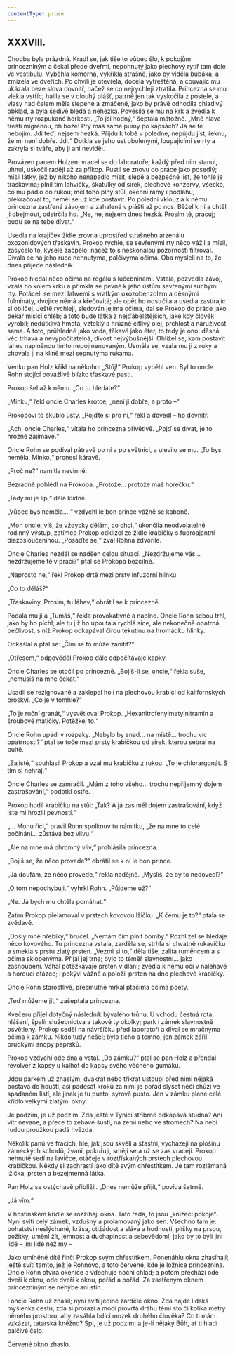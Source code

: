 ```yaml
---
contentType: prose
---
```


## XXXVIII.

Chodba byla prázdná. Kradl se, jak tiše to vůbec šlo, k pokojům princezniným a čekal přede dveřmi, nepohnutý jako plechový rytíř tam dole ve vestibulu. Vyběhla komorná, vykřikla strašně, jako by viděla bubáka, a zmizela ve dveřích. Po chvíli je otevřela, docela vytřeštěná, a couvajíc mu ukázala beze slova dovnitř, načež se co nejrychleji ztratila. Princezna se mu vlekla vstříc; halila se v dlouhý plášť, patrně jen tak vyskočila z postele, a vlasy nad čelem měla slepené a zmáčené, jako by právě odhodila chladivý obklad, a byla šedivě bledá a nehezká. Pověsila se mu na krk a zvedla k němu rty rozpukané horkostí. „To jsi hodný,“ šeptala mátožně. „Mně hlava třeští migrénou, oh bože! Prý máš samé pumy po kapsách? Já se tě nebojím. Jdi teď, nejsem hezká. Přijdu k tobě v poledne, nepůjdu jíst, řeknu, že mi není dobře. Jdi.“ Dotkla se jeho úst obolenými, loupajícími se rty a zakryla si tváře, aby ji ani neviděl.

Provázen panem Holzem vracel se do laboratoře; každý před ním stanul, uhnul, uskočil raději až za příkop. Pustil se znovu do práce jako posedlý; mísil látky, jež by nikoho nenapadlo mísit, slepě a bezpečně jist, že tohle je třaskavina; plnil tím lahvičky, škatulky od sirek, plechové konzervy, všecko, co mu padlo do rukou; měl toho plný stůl, okenní rámy i podlahu, překračoval to, neměl se už kde postavit. Po poledni vklouzla k němu princezna zastřená závojem a zahalená v plášti až po nos. Běžel k ní a chtěl ji obejmout, odstrčila ho. „Ne, ne, nejsem dnes hezká. Prosím tě, pracuj; budu se na tebe dívat.“

Usedla na krajíček židle zrovna uprostřed strašného arzenálu oxozonidových třaskavin. Prokop rychle, se sevřenými rty něco vážil a mísil, zasyčelo to, kysele začpělo, načež to s neskonalou pozorností filtroval. Dívala se na jeho ruce nehnutýma, palčivýma očima. Oba mysleli na to, že dnes přijede následník.

Prokop hledal něco očima na regálu s lučebninami. Vstala, pozvedla závoj, vzala ho kolem krku a přimkla se pevně k jeho ústům sevřenými suchými rty. Potáceli se mezi lahvemi s vratkým oxozobenzolem a děsnými fulmináty, dvojice němá a křečovitá; ale opět ho odstrčila a usedla zastírajíc si obličej. Ještě rychleji, sledován jejíma očima, dal se Prokop do práce jako pekař mísící chléb; a toto bude látka z nejďábelštějších, jaké kdy člověk vyrobil; nedůtklivá hmota, vzteklý a hrůzně citlivý olej, prchlost a náruživost sama. A toto, průhledné jako voda, těkavé jako éter, to tedy je ono: děsná věc trhavá a nevypočitatelná, divost nejvýbušnější. Ohlížel se, kam postavit láhev naplněnou tímto nepojmenovaným. Usmála se, vzala mu ji z ruky a chovala ji na klíně mezi sepnutýma rukama.

Venku pan Holz křikl na někoho: „Stůj!“ Prokop vyběhl ven. Byl to oncle Rohn stojící povážlivě blízko třaskavé pasti.

Prokop šel až k němu. „Co tu hledáte?“

„Minku,“ řekl oncle Charles krotce, „není jí dobře, a proto –“

Prokopovi to škublo ústy. „Pojďte si pro ni,“ řekl a dovedl – ho dovnitř.

„Ach, oncle Charles,“ vítala ho princezna přívětivě. „Pojď se dívat, je to hrozně zajímavé.“

Oncle Rohn se podíval pátravě po ní a po světnici, a ulevilo se mu. „To bys neměla, Minko,“ pronesl káravě.

„Proč ne?“ namítla nevinně.

Bezradně pohlédl na Prokopa. „Protože… protože máš horečku.“

„Tady mi je líp,“ děla klidně.

„Vůbec bys neměla…,“ vzdychl le bon prince vážně se kaboně.

„Mon oncle, víš, že vždycky dělám, co chci,“ ukončila neodvolatelně rodinný výstup, zatímco Prokop odklízel ze židle krabičky s fudroajantní diazosloučeninou. „Posaďte se,“ zval Rohna zdvořile.

Oncle Charles nezdál se nadšen celou situací. „Nezdržujeme vás… nezdržujeme tě v práci?“ ptal se Prokopa bezcílně.

„Naprosto ne,“ řekl Prokop drtě mezi prsty infuzorní hlinku.

„Co to děláš?“

„Třaskaviny. Prosím, tu láhev,“ obrátil se k princezně.

Podala mu ji a „Tumáš,“ řekla provokativně a naplno. Oncle Rohn sebou trhl, jako by ho píchl; ale tu již ho upoutala rychlá sice, ale nekonečně opatrná pečlivost, s níž Prokop odkapával čirou tekutinu na hromádku hlinky.

Odkašlal a ptal se: „Čím se to může zanítit?“

„Otřesem,“ odpověděl Prokop dále odpočítávaje kapky.

Oncle Charles se otočil po princezně. „Bojíš-li se, oncle,“ řekla suše, „nemusíš na mne čekat.“

Usadil se rezignovaně a zaklepal holí na plechovou krabici od kalifornských broskví. „Co je v tomhle?“

„To je ruční granát,“ vysvětloval Prokop. „Hexanitrofenylmetylnitramin a šroubové matičky. Potěžkej to.“

Oncle Rohn upadl v rozpaky. „Nebylo by snad… na místě… trochu víc opatrnosti?“ ptal se toče mezi prsty krabičkou od sirek, kterou sebral na pultě.

„Zajisté,“ souhlasil Prokop a vzal mu krabičku z rukou. „To je chlorargonát. S tím si nehraj.“

Oncle Charles se zamračil. „Mám z toho všeho… trochu nepříjemný dojem zastrašování,“ podotkl ostře.

Prokop hodil krabičku na stůl: „Tak? A já zas měl dojem zastrašování, když jste mi hrozili pevností.“

„… Mohu říci,“ pravil Rohn spolknuv tu námitku, „že na mne to celé počínání… zůstává bez vlivu.“

„Ale na mne má ohromný vliv,“ prohlásila princezna.

„Bojíš se, že něco provede?“ obrátil se k ní le bon prince.

„Já doufám, že něco provede,“ řekla nadějně. „Myslíš, že by to nedovedl?“

„O tom nepochybuji,“ vyhrkl Rohn. „Půjdeme už?“

„Ne. Já bych mu chtěla pomáhat.“

Zatím Prokop přelamoval v prstech kovovou lžičku. „K čemu je to?“ ptala se zvědavě.

„Došly mně hřebíky,“ bručel. „Nemám čím plnit bomby.“ Rozhlížel se hledaje něco kovového. Tu princezna vstala, zarděla se, strhla si chvatně rukavičku a smekla s prstu zlatý prsten. „Vezmi si to,“ děla tiše, zalita ruměncem a s očima sklopenýma. Přijal jej trna; bylo to téměř slavnostní… jako zasnoubení. Váhal potěžkávaje prsten v dlani; zvedla k němu oči v naléhavé a horoucí otázce; i pokývl vážně a položil prsten na dno plechové krabičky.

Oncle Rohn starostlivě, přesmutně mrkal ptačíma očima poety.

„Teď můžeme jít,“ zašeptala princezna.

Kvečeru přijel dotyčný následník bývalého trůnu. U vchodu čestná rota, hlášení, špalír služebnictva a takové ty okolky; park i zámek slavnostně osvětleny. Prokop seděl na návršíčku před laboratoří a díval se mračnýma očima k zámku. Nikdo tudy nešel; bylo ticho a temno, jen zámek zářil prudkými snopy paprsků.

Prokop vzdychl ode dna a vstal. „Do zámku?“ ptal se pan Holz a přendal revolver z kapsy u kalhot do kapsy svého věčného gumáku.

Jdou parkem už zhaslým; dvakrát nebo třikrát ustoupí před nimi nějaká postava do houští, asi padesát kroků za nimi je pořád slyšet něčí chůzi ve spadaném listí, ale jinak je tu pusto, syrově pusto. Jen v zámku plane celé křídlo velkými zlatými okny.

Je podzim, je už podzim. Zda ještě v Týnici stříbrně odkapává studna? Ani vítr nevane, a přece to zebavě šustí, na zemi nebo ve stromech? Na nebi rudou proužkou padá hvězda.

Několik pánů ve fracích, hle, jak jsou skvělí a šťastní, vycházejí na plošinu zámeckých schodů, žvaní, pokuřují, smějí se a už se zas vracejí. Prokop nehnutě sedí na lavičce, otáčeje v roztřískaných prstech plechovou krabičkou. Někdy si zachrastí jako dítě svým chřestítkem. Je tam rozlámaná lžička, prsten a bezejmenná látka.

Pan Holz se ostýchavě přiblížil. „Dnes nemůže přijít,“ povídá šetrně.

„Já vím.“

V hostinském křídle se rozžíhají okna. Tato řada, to jsou „knížecí pokoje“. Nyní svítí celý zámek, vzdušný a prolamovaný jako sen. Všechno tam je: bohatství neslýchané, krása, ctižádost a sláva a hodnosti, plíšky na prsou, požitky, umění žít, jemnost a duchaplnost a sebevědomí; jako by to byli jiní lidé – jiní lidé než my –

Jako umíněné dítě řinčí Prokop svým chřestítkem. Ponenáhlu okna zhasínají; ještě svítí tamto, jež je Rohnovo, a toto červené, kde je ložnice princeznina. Oncle Rohn otvírá okenice a vdechuje noční chlad; a potom přechází ode dveří k oknu, ode dveří k oknu, pořád a pořád. Za zastřeným oknem princezniným se nehýbe ani stín.

I oncle Rohn už zhasil; nyní svítí jediné zardělé okno. Zda najde lidská myšlenka cestu, zda si prorazí a mocí provrtá dráhu těmi sto či kolika metry němého prostoru, aby zasáhla bdící mozek druhého člověka? Co ti mám vzkázat, tatarská kněžno? Spi, je už podzim; a je-li nějaký Bůh, ať ti hladí palčivé čelo.

Červené okno zhaslo.
